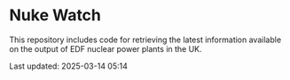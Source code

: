 # Nuke Watch

This repository includes code for retrieving the latest information available on the output of EDF nuclear power plants in the UK.

Last updated: 2025-03-14 05:14